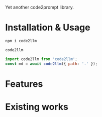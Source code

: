 Yet another code2prompt library.

# Installation & Usage

```cmd
npm i code2llm
```

```cmd
code2llm
```

```js
import code2llm from 'code2llm';
const md = await code2llm({ path: '.' });
```

# Features

# Existing works

[raphaelmansuy]: https://github.com/raphaelmansuy/code2prompt
[mufeedvh]: https://github.com/mufeedvh/code2prompt
[puntorigen]: https://github.com/puntorigen/code2prompt
